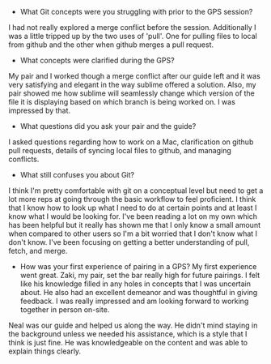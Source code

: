 * What Git concepts were you struggling with prior to the GPS session?

I had not really explored a merge conflict before the session. Additionally I was a little tripped up by the two uses of 'pull'. One for pulling files to local from github and the other when github merges a pull request.

* What concepts were clarified during the GPS?

My pair and I worked though a merge conflict after our guide left and it was very satisfying and elegant in the way sublime offered a solution. Also, my pair showed me how sublime will seamlessly change which version of the file it is displaying based on which branch is being worked on. I was impressed by that.

* What questions did you ask your pair and the guide?

I asked questions regarding how to work on a Mac, clarification on github pull requests, details of syncing local files to github, and managing conflicts.

* What still confuses you about Git?

I think I'm pretty comfortable with git on a conceptual level but need to get a lot more reps at going through the basic workflow to feel proficient. I think that I know how to look up what I need to do at certain points and at least I know what I would be looking for. I've been reading a lot on my own which has been helpful but it really has shown me that I only know a small amount when compared to other users so I'm a bit worried that I don't know what I don't know. I've been focusing on getting a better understanding of pull, fetch, and merge.

* How was your first experience of pairing in a GPS?
My first experience went great. Zaki, my pair, set the bar really high for future pairings. I felt like his knowledge filled in any holes in concepts that I was uncertain about. He also had an excellent demeanor and was thoughtful in giving feedback. I was really impressed and am looking forward to working together in person on-site.

Neal was our guide and helped us along the way. He didn't mind staying in the background unless we needed his assistance, which is a style that I think is just fine. He was knowledgeable on the content and was able to explain things clearly.
